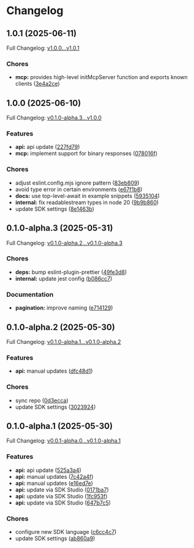 # Changelog

## 1.0.1 (2025-06-11)

Full Changelog: [v1.0.0...v1.0.1](https://github.com/e-invoice-be/e-invoice-ts/compare/v1.0.0...v1.0.1)

### Chores

* **mcp:** provides high-level initMcpServer function and exports known clients ([3e4a2ce](https://github.com/e-invoice-be/e-invoice-ts/commit/3e4a2ce0e6999339e5d67843e52263a26abf3317))

## 1.0.0 (2025-06-10)

Full Changelog: [v0.1.0-alpha.3...v1.0.0](https://github.com/e-invoice-be/e-invoice-ts/compare/v0.1.0-alpha.3...v1.0.0)

### Features

* **api:** api update ([227fd79](https://github.com/e-invoice-be/e-invoice-ts/commit/227fd79321bb4e594bfe6eadfc4b9f606cf7c820))
* **mcp:** implement support for binary responses ([078016f](https://github.com/e-invoice-be/e-invoice-ts/commit/078016ff361fe739aaaefcf1557dd48875ac8410))


### Chores

* adjust eslint.config.mjs ignore pattern ([83eb809](https://github.com/e-invoice-be/e-invoice-ts/commit/83eb809246b4eb2396f42812730d15f5e64c10c6))
* avoid type error in certain environments ([e67f1b8](https://github.com/e-invoice-be/e-invoice-ts/commit/e67f1b8d0a8f36be8886c1b6b79c6b43d1de9300))
* **docs:** use top-level-await in example snippets ([5935104](https://github.com/e-invoice-be/e-invoice-ts/commit/59351047c55f5885322af500e2beda165759710d))
* **internal:** fix readablestream types in node 20 ([9b9b860](https://github.com/e-invoice-be/e-invoice-ts/commit/9b9b86042006ca06685ab26913fc6c4c21179c4a))
* update SDK settings ([8e1463b](https://github.com/e-invoice-be/e-invoice-ts/commit/8e1463b2d6276493bb9b986789cdc4458337bca1))

## 0.1.0-alpha.3 (2025-05-31)

Full Changelog: [v0.1.0-alpha.2...v0.1.0-alpha.3](https://github.com/e-invoice-be/e-invoice-ts/compare/v0.1.0-alpha.2...v0.1.0-alpha.3)

### Chores

* **deps:** bump eslint-plugin-prettier ([49fe3d8](https://github.com/e-invoice-be/e-invoice-ts/commit/49fe3d83c627a84cc34539ee87dc4a7df5d11ee6))
* **internal:** update jest config ([b086cc7](https://github.com/e-invoice-be/e-invoice-ts/commit/b086cc7caa694010f9a1c9abbafda012bf11f522))


### Documentation

* **pagination:** improve naming ([e714129](https://github.com/e-invoice-be/e-invoice-ts/commit/e714129e44df6a74a6e3336712d6600d7e06765f))

## 0.1.0-alpha.2 (2025-05-30)

Full Changelog: [v0.1.0-alpha.1...v0.1.0-alpha.2](https://github.com/e-invoice-be/e-invoice-ts/compare/v0.1.0-alpha.1...v0.1.0-alpha.2)

### Features

* **api:** manual updates ([dfc48d1](https://github.com/e-invoice-be/e-invoice-ts/commit/dfc48d101dd1e4f7e7b8305fbf2d9f7b21d695f3))


### Chores

* sync repo ([0d3ecca](https://github.com/e-invoice-be/e-invoice-ts/commit/0d3ecca883531707a90600758c48abfc81427d0a))
* update SDK settings ([3023924](https://github.com/e-invoice-be/e-invoice-ts/commit/3023924159fe5b88f6417a32ce4bd2c6934864c1))

## 0.1.0-alpha.1 (2025-05-30)

Full Changelog: [v0.0.1-alpha.0...v0.1.0-alpha.1](https://github.com/e-invoice-be/e-invoice-api-sdk-ts/compare/v0.0.1-alpha.0...v0.1.0-alpha.1)

### Features

* **api:** api update ([525a3a4](https://github.com/e-invoice-be/e-invoice-api-sdk-ts/commit/525a3a45794f66867e1cdd7c807d6a07a21dfe2c))
* **api:** manual updates ([7c42a4f](https://github.com/e-invoice-be/e-invoice-api-sdk-ts/commit/7c42a4f5034d0dd108eed4ffaf4d001da8d4a543))
* **api:** manual updates ([e16ed7e](https://github.com/e-invoice-be/e-invoice-api-sdk-ts/commit/e16ed7e32f9ea6e775460e2b57fe067306fb74ab))
* **api:** update via SDK Studio ([0171ba7](https://github.com/e-invoice-be/e-invoice-api-sdk-ts/commit/0171ba71ce9b84e9f4f3f68d3c95c91b7d86d330))
* **api:** update via SDK Studio ([1fc953f](https://github.com/e-invoice-be/e-invoice-api-sdk-ts/commit/1fc953fc47b8c3b383b020f19aea9b3b16cf498d))
* **api:** update via SDK Studio ([647b7c5](https://github.com/e-invoice-be/e-invoice-api-sdk-ts/commit/647b7c599b8a8f69b07038a5f97d0b6ad7d3edf9))


### Chores

* configure new SDK language ([c6cc4c7](https://github.com/e-invoice-be/e-invoice-api-sdk-ts/commit/c6cc4c72b8176c92e98f192d8249341a8d448a07))
* update SDK settings ([ab860a9](https://github.com/e-invoice-be/e-invoice-api-sdk-ts/commit/ab860a91192be0f4468f088ba54837ca7476898a))

